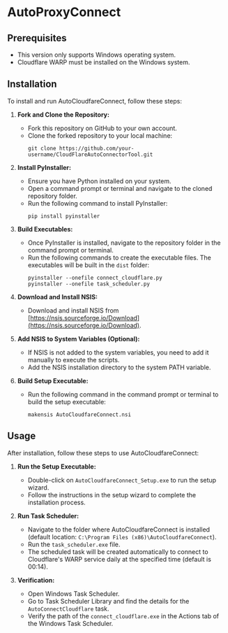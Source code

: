 # AutoProxyConnect

## Prerequisites

- This version only supports Windows operating system.
- Cloudflare WARP must be installed on the Windows system.

## Installation

To install and run AutoCloudfareConnect, follow these steps:

1. **Fork and Clone the Repository:** 
   - Fork this repository on GitHub to your own account.
   - Clone the forked repository to your local machine:
     ```
     git clone https://github.com/your-username/CloudFlareAutoConnectorTool.git
     ```

2. **Install PyInstaller:**
   - Ensure you have Python installed on your system.
   - Open a command prompt or terminal and navigate to the cloned repository folder.
   - Run the following command to install PyInstaller:
     ```
     pip install pyinstaller
     ```

3. **Build Executables:**
   - Once PyInstaller is installed, navigate to the repository folder in the command prompt or terminal.
   - Run the following commands to create the executable files. The executables will be built in the `dist` folder:
     ```
     pyinstaller --onefile connect_cloudflare.py
     pyinstaller --onefile task_scheduler.py
     ```

4. **Download and Install NSIS:**
   - Download and install NSIS from [https://nsis.sourceforge.io/Download](https://nsis.sourceforge.io/Download).

5. **Add NSIS to System Variables (Optional):**
   - If NSIS is not added to the system variables, you need to add it manually to execute the scripts.
   - Add the NSIS installation directory to the system PATH variable.

6. **Build Setup Executable:**
   - Run the following command in the command prompt or terminal to build the setup executable:
     ```
     makensis AutoCloudfareConnect.nsi
     ```

## Usage

After installation, follow these steps to use AutoCloudfareConnect:

1. **Run the Setup Executable:**
   - Double-click on `AutoCloudfareConnect_Setup.exe` to run the setup wizard.
   - Follow the instructions in the setup wizard to complete the installation process.

2. **Run Task Scheduler:**
   - Navigate to the folder where AutoCloudfareConnect is installed (default location: `C:\Program Files (x86)\AutoCloudfareConnect`).
   - Run the `task_scheduler.exe` file.
   - The scheduled task will be created automatically to connect to Cloudflare's WARP service daily at the specified time (default is 00:14).

3. **Verification:**
   - Open Windows Task Scheduler.
   - Go to Task Scheduler Library and find the details for the `AutoConnectCloudflare` task.
   - Verify the path of the `connect_cloudflare.exe` in the Actions tab of the Windows Task Scheduler.

